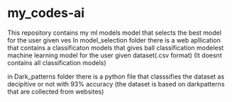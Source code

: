 # my_codes-ai
This repository contains my ml models
model that selects the best model for the user given 
ves 
In model_selection folder there is a web apllication that contains a classificaton models that gives ball classification modelest machine learning model for the user given dataset(.csv format)
(It doesnt contains all classification models)

in Dark_patterns folder there is a python file that classsifies the dataset as decipitive or not with 93% accuracy (the dataset is based on darkpatterns that are collected from websites)

